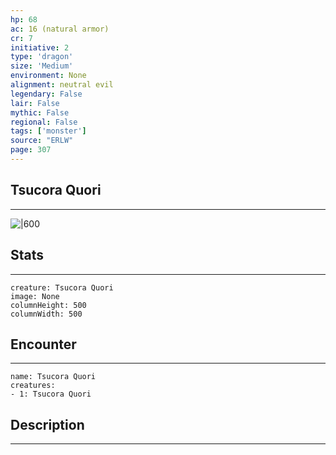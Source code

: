 ```yaml
---
hp: 68
ac: 16 (natural armor)
cr: 7
initiative: 2
type: 'dragon'    
size: 'Medium'
environment: None
alignment: neutral evil
legendary: False
lair: False
mythic: False
regional: False
tags: ['monster']
source: "ERLW"
page: 307
---
```


## Tsucora Quori
---

![|600](D:/Program%20Files/5e.tools/img/bestiary/ERLW/Tsucora%20Quori.png)

## Stats
---

```statblock
creature: Tsucora Quori
image: None
columnHeight: 500
columnWidth: 500
```

## Encounter
---

```encounter-table
name: Tsucora Quori
creatures:
- 1: Tsucora Quori
```

## Description
---




